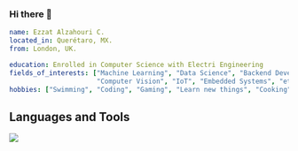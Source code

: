 ### Hi there 👋

```yaml
name: Ezzat Alzahouri C. 
located_in: Querétaro, MX. 
from: London, UK. 

education: Enrolled in Computer Science with Electri Engineering
fields_of_interests: ["Machine Learning", "Data Science", "Backend Development", "Robotics", 
                      "Computer Vision", "IoT", "Embedded Systems", "etc."]
hobbies: ["Swimming", "Coding", "Gaming", "Learn new things", "Cooking"]
```

## Languages and Tools

<p align="left"> <a href="https://github.com/thinkright20"><img src="https://skillicons.dev/icons?i=vscode,replit,github,git,css,html,js,nodejs,cpp,c,java,arduino,python,"> </a> </p>

<!--
**DrearyLand/DrearyLand** is a ✨ _special_ ✨ repository because its `README.md` (this file) appears on your GitHub profile.

Here are some ideas to get you started:

- 🔭 I’m currently working on ...
- 🌱 I’m currently learning ...
- 👯 I’m looking to collaborate on ...
- 🤔 I’m looking for help with ...
- 💬 Ask me about ...
- 📫 How to reach me: ...
- 😄 Pronouns: ...
- ⚡ Fun fact: ...
-->
